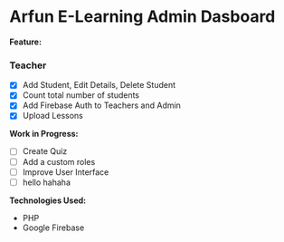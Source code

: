 # Arfun E-Learning Admin Dasboard #

**Feature:**
### Teacher
- [x] Add Student, Edit Details, Delete Student
- [x] Count total number of students
- [x] Add Firebase Auth to Teachers and Admin
- [x] Upload Lessons 

**Work in Progress:**
- [ ] Create Quiz
- [ ] Add a custom roles
- [ ] Improve User Interface
- [ ] hello hahaha

**Technologies Used:**
- PHP 
- Google Firebase
